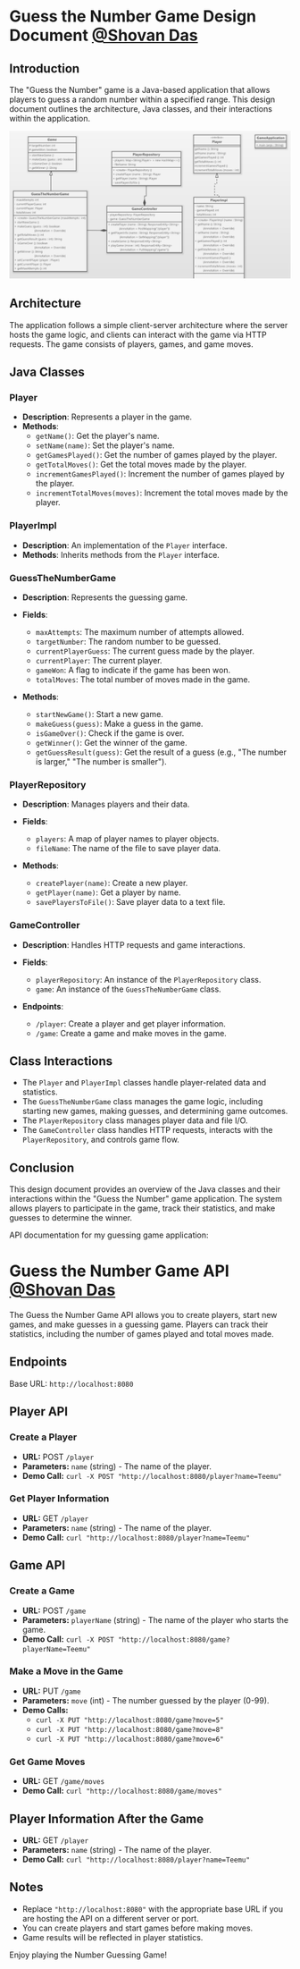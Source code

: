 # Guess the Number Game Design Document [@Shovan Das](https://github.com/shovoncse)

## Introduction

The "Guess the Number" game is a Java-based application that allows players to guess a random number within a specified range. This design document outlines the architecture, Java classes, and their interactions within the application.

![uml](https://github.com/shovoncse/java-spring-boot-api-project/blob/main/documentation/uml.png?raw=true)

## Architecture

The application follows a simple client-server architecture where the server hosts the game logic, and clients can interact with the game via HTTP requests. The game consists of players, games, and game moves.

## Java Classes

### Player

- **Description**: Represents a player in the game.
- **Methods**:
  - `getName()`: Get the player's name.
  - `setName(name)`: Set the player's name.
  - `getGamesPlayed()`: Get the number of games played by the player.
  - `getTotalMoves()`: Get the total moves made by the player.
  - `incrementGamesPlayed()`: Increment the number of games played by the player.
  - `incrementTotalMoves(moves)`: Increment the total moves made by the player.

### PlayerImpl

- **Description**: An implementation of the `Player` interface.
- **Methods**: Inherits methods from the `Player` interface.

### GuessTheNumberGame

- **Description**: Represents the guessing game.
- **Fields**:
  - `maxAttempts`: The maximum number of attempts allowed.
  - `targetNumber`: The random number to be guessed.
  - `currentPlayerGuess`: The current guess made by the player.
  - `currentPlayer`: The current player.
  - `gameWon`: A flag to indicate if the game has been won.
  - `totalMoves`: The total number of moves made in the game.

- **Methods**:
  - `startNewGame()`: Start a new game.
  - `makeGuess(guess)`: Make a guess in the game.
  - `isGameOver()`: Check if the game is over.
  - `getWinner()`: Get the winner of the game.
  - `getGuessResult(guess)`: Get the result of a guess (e.g., "The number is larger," "The number is smaller").

### PlayerRepository

- **Description**: Manages players and their data.
- **Fields**:
  - `players`: A map of player names to player objects.
  - `fileName`: The name of the file to save player data.

- **Methods**:
  - `createPlayer(name)`: Create a new player.
  - `getPlayer(name)`: Get a player by name.
  - `savePlayersToFile()`: Save player data to a text file.

### GameController

- **Description**: Handles HTTP requests and game interactions.
- **Fields**:
  - `playerRepository`: An instance of the `PlayerRepository` class.
  - `game`: An instance of the `GuessTheNumberGame` class.

- **Endpoints**:
  - `/player`: Create a player and get player information.
  - `/game`: Create a game and make moves in the game.

## Class Interactions

- The `Player` and `PlayerImpl` classes handle player-related data and statistics.
- The `GuessTheNumberGame` class manages the game logic, including starting new games, making guesses, and determining game outcomes.
- The `PlayerRepository` class manages player data and file I/O.
- The `GameController` class handles HTTP requests, interacts with the `PlayerRepository`, and controls game flow.

## Conclusion

This design document provides an overview of the Java classes and their interactions within the "Guess the Number" game application. The system allows players to participate in the game, track their statistics, and make guesses to determine the winner.

API documentation for my guessing game application:

# Guess the Number Game API [@Shovan Das](https://github.com/shovoncse)

The Guess the Number Game API allows you to create players, start new games, and make guesses in a guessing game. Players can track their statistics, including the number of games played and total moves made.


## Endpoints

Base URL: `http://localhost:8080`

## Player API

### Create a Player

- **URL:** POST `/player`
- **Parameters:** `name` (string) - The name of the player.
- **Demo Call:** `curl -X POST "http://localhost:8080/player?name=Teemu"`

### Get Player Information

- **URL:** GET `/player`
- **Parameters:** `name` (string) - The name of the player.
- **Demo Call:** `curl "http://localhost:8080/player?name=Teemu"`

## Game API

### Create a Game

- **URL:** POST `/game`
- **Parameters:** `playerName` (string) - The name of the player who starts the game.
- **Demo Call:** `curl -X POST "http://localhost:8080/game?playerName=Teemu"`

### Make a Move in the Game

- **URL:** PUT `/game`
- **Parameters:** `move` (int) - The number guessed by the player (0-99).
- **Demo Calls:**
  - `curl -X PUT "http://localhost:8080/game?move=5"`
  - `curl -X PUT "http://localhost:8080/game?move=8"`
  - `curl -X PUT "http://localhost:8080/game?move=6"`

### Get Game Moves

- **URL:** GET `/game/moves`
- **Demo Call:** `curl "http://localhost:8080/game/moves"`

## Player Information After the Game

- **URL:** GET `/player`
- **Parameters:** `name` (string) - The name of the player.
- **Demo Call:** `curl "http://localhost:8080/player?name=Teemu"`

## Notes

- Replace `"http://localhost:8080"` with the appropriate base URL if you are hosting the API on a different server or port.
- You can create players and start games before making moves.
- Game results will be reflected in player statistics.

Enjoy playing the Number Guessing Game!